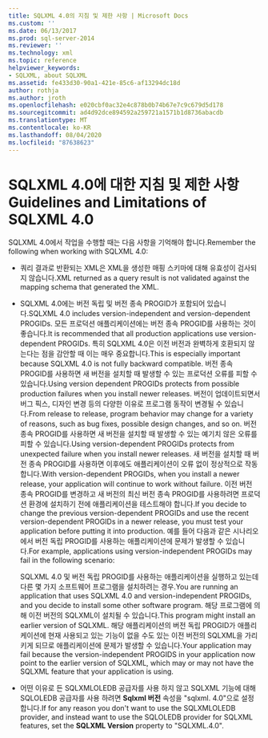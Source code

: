 ```yaml
---
title: SQLXML 4.0의 지침 및 제한 사항 | Microsoft Docs
ms.custom: ''
ms.date: 06/13/2017
ms.prod: sql-server-2014
ms.reviewer: ''
ms.technology: xml
ms.topic: reference
helpviewer_keywords:
- SQLXML, about SQLXML
ms.assetid: fe433d30-90a1-421e-85c6-af13294dc18d
author: rothja
ms.author: jroth
ms.openlocfilehash: e020cbf0ac32e4c878b0b74b67e7c9c679d5d178
ms.sourcegitcommit: ad4d92dce894592a259721a1571b1d8736abacdb
ms.translationtype: MT
ms.contentlocale: ko-KR
ms.lasthandoff: 08/04/2020
ms.locfileid: "87638623"
---
```

# <a name="guidelines-and-limitations-of-sqlxml-40"></a><span data-ttu-id="7234e-102">SQLXML 4.0에 대한 지침 및 제한 사항</span><span class="sxs-lookup"><span data-stu-id="7234e-102">Guidelines and Limitations of SQLXML 4.0</span></span>
  <span data-ttu-id="7234e-103">SQLXML 4.0에서 작업을 수행할 때는 다음 사항을 기억해야 합니다.</span><span class="sxs-lookup"><span data-stu-id="7234e-103">Remember the following when working with SQLXML 4.0:</span></span>  
  
-   <span data-ttu-id="7234e-104">쿼리 결과로 반환되는 XML은 XML을 생성한 매핑 스키마에 대해 유효성이 검사되지 않습니다.</span><span class="sxs-lookup"><span data-stu-id="7234e-104">XML returned as a query result is not validated against the mapping schema that generated the XML.</span></span>  
  
-   <span data-ttu-id="7234e-105">SQLXML 4.0에는 버전 독립 및 버전 종속 PROGID가 포함되어 있습니다.</span><span class="sxs-lookup"><span data-stu-id="7234e-105">SQLXML 4.0 includes version-independent and version-dependent PROGIDs.</span></span> <span data-ttu-id="7234e-106">모든 프로덕션 애플리케이션에는 버전 종속 PROGID를 사용하는 것이 좋습니다.</span><span class="sxs-lookup"><span data-stu-id="7234e-106">It is recommended that all production applications use version-dependent PROGIDs.</span></span> <span data-ttu-id="7234e-107">특히 SQLXML 4.0은 이전 버전과 완벽하게 호환되지 않는다는 점을 감안할 때 이는 매우 중요합니다.</span><span class="sxs-lookup"><span data-stu-id="7234e-107">This is especially important because SQLXML 4.0 is not fully backward compatible.</span></span> <span data-ttu-id="7234e-108">버전 종속 PROGID를 사용하면 새 버전을 설치할 때 발생할 수 있는 프로덕션 오류를 피할 수 있습니다.</span><span class="sxs-lookup"><span data-stu-id="7234e-108">Using version dependent PROGIDs protects from possible production failures when you install newer releases.</span></span> <span data-ttu-id="7234e-109">버전이 업데이트되면서 버그 픽스, 디자인 변경 등의 다양한 이유로 프로그램 동작이 변경될 수 있습니다.</span><span class="sxs-lookup"><span data-stu-id="7234e-109">From release to release, program behavior may change for a variety of reasons, such as bug fixes, possible design changes, and so on.</span></span> <span data-ttu-id="7234e-110">버전 종속 PROGID를 사용하면 새 버전을 설치할 때 발생할 수 있는 예기치 않은 오류를 피할 수 있습니다.</span><span class="sxs-lookup"><span data-stu-id="7234e-110">Using version-dependent PROGIDs protects from unexpected failure when you install newer releases.</span></span> <span data-ttu-id="7234e-111">새 버전을 설치할 때 버전 종속 PROGID를 사용하면 이후에도 애플리케이션이 오류 없이 정상적으로 작동합니다.</span><span class="sxs-lookup"><span data-stu-id="7234e-111">With version-dependent PROGIDs, when you install a newer release, your application will continue to work without failure.</span></span> <span data-ttu-id="7234e-112">이전 버전 종속 PROGID를 변경하고 새 버전의 최신 버전 종속 PROGID를 사용하려면 프로덕션 환경에 설치하기 전에 애플리케이션을 테스트해야 합니다.</span><span class="sxs-lookup"><span data-stu-id="7234e-112">If you decide to change the previous version-dependent PROGIDs and use the recent version-dependent PROGIDs in a newer release, you must test your application before putting it into production.</span></span> <span data-ttu-id="7234e-113">예를 들어 다음과 같은 시나리오에서 버전 독립 PROGID를 사용하는 애플리케이션에 문제가 발생할 수 있습니다.</span><span class="sxs-lookup"><span data-stu-id="7234e-113">For example, applications using version-independent PROGIDs may fail in the following scenario:</span></span>  
  
     <span data-ttu-id="7234e-114">SQLXML 4.0 및 버전 독립 PROGID를 사용하는 애플리케이션을 실행하고 있는데 다른 몇 가지 소프트웨어 프로그램을 설치하려는 경우.</span><span class="sxs-lookup"><span data-stu-id="7234e-114">You are running an application that uses SQLXML 4.0 and version-independent PROGIDs, and you decide to install some other software program.</span></span> <span data-ttu-id="7234e-115">해당 프로그램에 의해 이전 버전의 SQLXML이 설치될 수 있습니다.</span><span class="sxs-lookup"><span data-stu-id="7234e-115">This program might install an earlier version of SQLXML.</span></span> <span data-ttu-id="7234e-116">해당 애플리케이션의 버전 독립 PROGID가 애플리케이션에 현재 사용되고 있는 기능이 없을 수도 있는 이전 버전의 SQLXML을 가리키게 되므로 애플리케이션에 문제가 발생할 수 있습니다.</span><span class="sxs-lookup"><span data-stu-id="7234e-116">Your application may fail because the version-independent PROGIDS in your application now point to the earlier version of SQLXML, which may or may not have the SQLXML feature that your application is using.</span></span>  
  
-   <span data-ttu-id="7234e-117">어떤 이유로 든 SQLXMLOLEDB 공급자를 사용 하지 않고 SQLXML 기능에 대해 SQLOLEDB 공급자를 사용 하려면 **Sqlxml 버전** 속성을 "sqlxml. 4.0"으로 설정 합니다.</span><span class="sxs-lookup"><span data-stu-id="7234e-117">If for any reason you don't want to use the SQLXMLOLEDB provider, and instead want to use the SQLOLEDB provider for SQLXML features, set the **SQLXML Version** property to "SQLXML.4.0".</span></span>  
  
  
